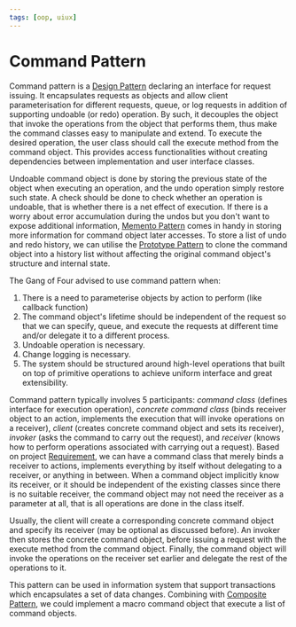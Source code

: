 ```yaml
---
tags: [oop, uiux]
---
```


# Command Pattern

Command pattern is a [Design Pattern](202211221249.md) declaring an interface
for request issuing. It encapsulates requests as objects and allow client
parameterisation for different requests, queue, or log requests in addition of
supporting undoable (or redo) operation. By such, it decouples the object that
invoke the operations from the object that performs them, thus make the command
classes easy to manipulate and extend. To execute the desired operation, the
user class should call the execute method from the command object. This provides
access functionalities without creating dependencies between implementation and
user interface classes.

Undoable command object is done by storing the previous state of the object when
executing an operation, and the undo operation simply restore such state. A
check should be done to check whether an operation is undoable, that is whether
there is a net effect of execution. If there is a worry about error accumulation
during the undos but you don't want to expose additional information,
[Memento Pattern](202302232319.md) comes in handy in storing more information
for command object later accesses. To store a list of undo and redo history, we
can utilise the [Prototype Pattern](202304081512.md) to clone the command object
into a history list without affecting the original command object's structure
and internal state.

The Gang of Four advised to use command pattern when:
1. There is a need to parameterise objects by action to perform (like callback
   function)
2. The command object's lifetime should be independent of the request so that we
   can specify, queue, and execute the requests at different time and/or
   delegate it to a different process.
3. Undoable operation is necessary.
4. Change logging is necessary.
5. The system should be structured around high-level operations that built on
   top of primitive operations to achieve uniform interface and great
   extensibility.

Command pattern typically involves 5 participants: *command class* (defines
interface for execution operation), *concrete command class* (binds receiver
object to an action, implements the execution that will invoke operations on a
receiver), *client* (creates concrete command object and sets its receiver),
*invoker* (asks the command to carry out the request), and *receiver* (knows how
to perform operations associated with carrying out a request). Based on project
[Requirement](202303251303.md), we can have a command class that merely binds a
receiver to actions, implements everything by itself without delegating to a
receiver, or anything in between. When a command object implicitly know its
receiver, or it should be independent of the existing classes since there is no
suitable receiver, the command object may not need the receiver as a parameter
at all, that is all operations are done in the class itself.

Usually, the client will create a corresponding concrete command object and
specify its receiver (may be optional as discussed before). An invoker then
stores the concrete command object, before issuing a request with the execute
method from the command object. Finally, the command object will invoke the
operations on the receiver set earlier and delegate the rest of the operations
to it.

This pattern can be used in information system that support transactions which
encapsulates a set of data changes. Combining with [Composite Pattern](202302101843.md),
we could implement a macro command object that execute a list of command
objects.
